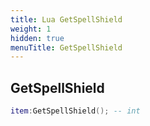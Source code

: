 ```yaml
---
title: Lua GetSpellShield
weight: 1
hidden: true
menuTitle: GetSpellShield
---
```

## GetSpellShield
```lua
item:GetSpellShield(); -- int
```